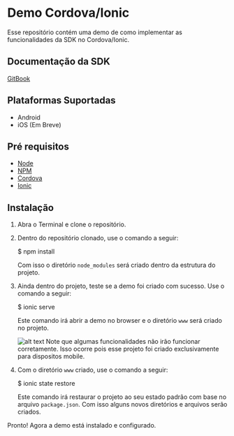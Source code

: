 # Demo Cordova/Ionic
Esse repositório contém uma demo de como implementar as funcionalidades da SDK no Cordova/Ionic.

## Documentação da SDK

[GitBook](https://stone-pagamentos.gitbooks.io/sdk-android/)

## Plataformas Suportadas

- Android
- iOS (Em Breve)

## Pré requisitos

- [Node](https://nodejs.org)
- [NPM](https://www.npmjs.com)
- [Cordova](https://cordova.apache.org/#getstarted)
- [Ionic](https://ionicframework.com)

## Instalação

1. Abra o Terminal e clone o repositório.
2. Dentro do repositório clonado, use o comando a seguir:

    $ npm install

    Com isso o diretório `node_modules` será criado dentro da estrutura do projeto.

3. Ainda dentro do projeto, teste se a demo foi criado com sucesso. Use o comando a seguir:

    $ ionic serve
    
    Este comando irá abrir a demo no browser e o diretório `www` será criado no projeto.

    ![alt text](https://assets-cdn.github.com/images/icons/emoji/unicode/26a0.png "Alert Image") Note que algumas funcionalidades não irão funcionar corretamente. Isso ocorre pois esse projeto foi criado exclusivamente para dispositos mobile.

4. Com o diretório `www` criado, use o comando a seguir:

    $ ionic state restore
    
    Este comando irá restaurar o projeto ao seu estado padrão com base no arquivo `package.json`. Com isso alguns novos diretórios e arquivos serão criados.
 
Pronto! Agora a demo está instalado e configurado.
